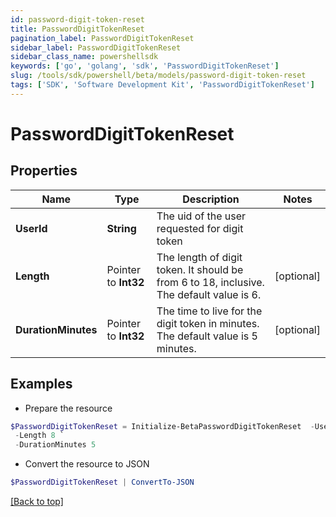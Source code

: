 ```yaml
---
id: password-digit-token-reset
title: PasswordDigitTokenReset
pagination_label: PasswordDigitTokenReset
sidebar_label: PasswordDigitTokenReset
sidebar_class_name: powershellsdk
keywords: ['go', 'golang', 'sdk', 'PasswordDigitTokenReset'] 
slug: /tools/sdk/powershell/beta/models/password-digit-token-reset
tags: ['SDK', 'Software Development Kit', 'PasswordDigitTokenReset']
---
```



# PasswordDigitTokenReset

## Properties

Name | Type | Description | Notes
------------ | ------------- | ------------- | -------------
**UserId** |  **String** | The uid of the user requested for digit token | 
**Length** |  Pointer to **Int32** | The length of digit token. It should be from 6 to 18, inclusive. The default value is 6. | [optional] 
**DurationMinutes** |  Pointer to **Int32** | The time to live for the digit token in minutes. The default value is 5 minutes. | [optional] 

## Examples

- Prepare the resource
```powershell
$PasswordDigitTokenReset = Initialize-BetaPasswordDigitTokenReset  -UserId Abby.Smith `
 -Length 8 `
 -DurationMinutes 5
```

- Convert the resource to JSON
```powershell
$PasswordDigitTokenReset | ConvertTo-JSON
```


[[Back to top]](#) 

